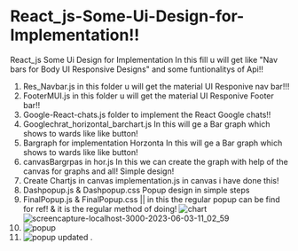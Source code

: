 # React_js-Some-Ui-Design-for-Implementation!!
React_js Some Ui Design for Implementation In this fill u will get like "Nav bars for Body UI Responsive Designs" and some funtionalitys of Api!!

1. Res_Navbar.js in this folder u will get the material UI Responive nav bar!!!
2. FooterMUI.js in this folder u will get the material UI Responive Footer bar!!
3. Google-React-chats.js folder to implement the React Google chats!!
4. Googlechrat_horizontal_barchart.js In this will ge a Bar graph which shows to wards like like button!
5. Bargraph for implementation Horzonta In this will ge a Bar graph which shows to wards like like button!
6. canvasBargrpas in hor.js In this we can create the graph with help of the canvas for graphs and all! Simple design!
7. Create Chartjs in canvas implementation.js in canvas i have done this!
8. Dashpopup.js & Dashpopup.css Popup design in simple steps
9. FinalPopup.js & FinalPopup.css || in this the regular popup can be find for ref! & it is the regular method of doing!
![chart](https://github.com/chandanhm1999/React_js-Some-Ui-Design-for-Implementation/assets/109410990/e27bb8a0-9089-4556-8ddb-0a9be66f0407)
![screencapture-localhost-3000-2023-06-03-11_02_59](https://github.com/chandanhm1999/React_js-Some-Ui-Design-for-Implementation/assets/109410990/15e81ab2-5fd4-4cae-a1c6-810a959a8b3b)
8. ![popup](https://github.com/chandanhm1999/React_js-Some-Ui-Design-for-Implementation/assets/109410990/cebe7f77-198b-40f8-8927-4349653aa6d9)
9. ![popup updated](https://github.com/chandanhm1999/React_js-Some-Ui-Design-for-Implementation/assets/109410990/d7087c80-d0b8-49c1-b905-792998feb611)
.
